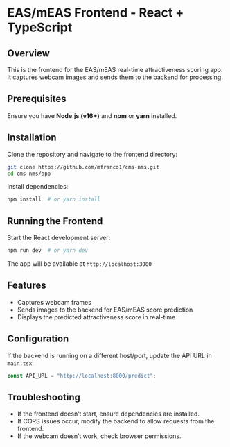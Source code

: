 # EAS/mEAS Frontend - React + TypeScript

## Overview

This is the frontend for the EAS/mEAS real-time attractiveness scoring app. It captures webcam images and sends them to the backend for processing.

## Prerequisites

Ensure you have **Node.js (v16+)** and **npm** or **yarn** installed.

## Installation

Clone the repository and navigate to the frontend directory:

```sh
git clone https://github.com/mfranco1/cms-nms.git
cd cms-nms/app
```

Install dependencies:

```sh
npm install  # or yarn install
```

## Running the Frontend

Start the React development server:

```sh
npm run dev  # or yarn dev
```

The app will be available at `http://localhost:3000`

## Features

- Captures webcam frames
- Sends images to the backend for EAS/mEAS score prediction
- Displays the predicted attractiveness score in real-time

## Configuration

If the backend is running on a different host/port, update the API URL in `main.tsx`:

```typescript
const API_URL = "http://localhost:8000/predict";
```

## Troubleshooting

- If the frontend doesn’t start, ensure dependencies are installed.
- If CORS issues occur, modify the backend to allow requests from the frontend.
- If the webcam doesn’t work, check browser permissions.
